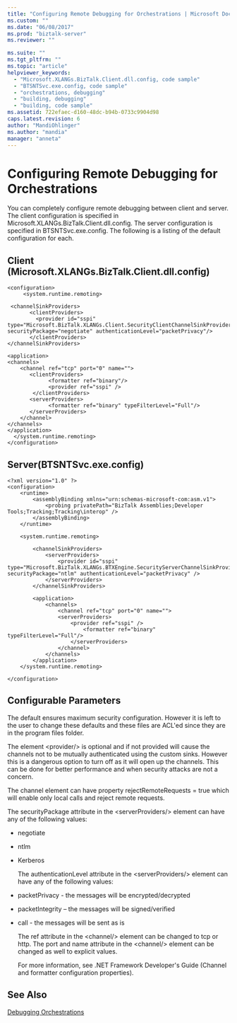 ```yaml
---
title: "Configuring Remote Debugging for Orchestrations | Microsoft Docs"
ms.custom: ""
ms.date: "06/08/2017"
ms.prod: "biztalk-server"
ms.reviewer: ""

ms.suite: ""
ms.tgt_pltfrm: ""
ms.topic: "article"
helpviewer_keywords: 
  - "Microsoft.XLANGs.BizTalk.Client.dll.config, code sample"
  - "BTSNTSvc.exe.config, code sample"
  - "orchestrations, debugging"
  - "building, debugging"
  - "building, code sample"
ms.assetid: 722efaec-d160-48dc-b94b-0733c9904d98
caps.latest.revision: 6
author: "MandiOhlinger"
ms.author: "mandia"
manager: "anneta"
---
```

# Configuring Remote Debugging for Orchestrations
You can completely configure remote debugging between client and server. The client configuration is specified in Microsoft.XLANGs.BizTalk.Client.dll.config. The server configuration is specified in BTSNTSvc.exe.config. The following is a listing of the default configuration for each.  
  
## Client (Microsoft.XLANGs.BizTalk.Client.dll.config)  
  
```  
<configuration>  
     <system.runtime.remoting>  
  
 <channelSinkProviders>  
       <clientProviders>  
         <provider id="sspi" type="Microsoft.BizTalk.XLANGs.Client.SecurityClientChannelSinkProvider,Microsoft.XLANGs.BizTalk.Client" securityPackage="negotiate" authenticationLevel="packetPrivacy"/>  
       </clientProviders>  
</channelSinkProviders>  
  
<application>  
<channels>  
    <channel ref="tcp" port="0" name="">  
       <clientProviders>  
             <formatter ref="binary"/>  
             <provider ref="sspi" />  
        </clientProviders>  
       <serverProviders>  
             <formatter ref="binary" typeFilterLevel="Full"/>  
       </serverProviders>  
    </channel>  
</channels>  
</application>  
  </system.runtime.remoting>  
</configuration>  
```  
  
## Server(BTSNTSvc.exe.config)  
  
```  
<?xml version="1.0" ?>  
<configuration>  
    <runtime>  
        <assemblyBinding xmlns="urn:schemas-microsoft-com:asm.v1">  
            <probing privatePath="BizTalk Assemblies;Developer Tools;Tracking;Tracking\interop" />  
        </assemblyBinding>  
    </runtime>  
  
    <system.runtime.remoting>  
  
        <channelSinkProviders>  
            <serverProviders>  
                <provider id="sspi" type="Microsoft.BizTalk.XLANGs.BTXEngine.SecurityServerChannelSinkProvider,Microsoft.XLANGs.BizTalk.Engine" securityPackage="ntlm" authenticationLevel="packetPrivacy" />  
            </serverProviders>  
        </channelSinkProviders>  
  
        <application>  
            <channels>  
                <channel ref="tcp" port="0" name="">  
                <serverProviders>  
                    <provider ref="sspi" />  
                        <formatter ref="binary" typeFilterLevel="Full"/>  
                    </serverProviders>  
                </channel>  
            </channels>  
        </application>  
    </system.runtime.remoting>  
  
</configuration>  
```  
  
## Configurable Parameters  
 The default ensures maximum security configuration. However it is left to the user to change these defaults and these files are ACL'ed since they are in the program files folder.  
  
 The element \<provider/> is optional and if not provided will cause the channels not to be mutually authenticated using the custom sinks. However this is a dangerous option to turn off as it will open up the channels. This can be done for better performance and when security attacks are not a concern.  
  
 The channel element can have property rejectRemoteRequests = true which will enable only local calls and reject remote requests.  
  
 The securityPackage attribute in the \<serverProviders/> element can have any of the following values:  
  
- negotiate  
  
- ntlm  
  
- Kerberos  
  
  The authenticationLevel attribute in the \<serverProviders/> element can have any of the following values:  
  
- packetPrivacy  - the messages will be encrypted/decrypted  
  
- packetIntegrity – the messages will be signed/verified  
  
- call  - the messages will be sent as is  
  
  The ref attribute in the \<channel/> element can be changed to tcp or http. The port and name attribute in the \<channel/> element can be changed as well to explicit values.  
  
  For more information, see .NET Framework Developer's Guide (Channel and formatter configuration properties).  
  
## See Also  
 [Debugging Orchestrations](../core/debugging-orchestrations.md)